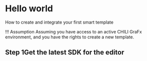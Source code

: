 # Hello world

How to create and integrate your first smart template

!!! Assumption
	Assuming you have access to an active CHILI GraFx environment, and you have the rights to create a new template.

## Step 1Get the latest SDK for the editor



##